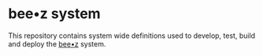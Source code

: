 # bee•z system #

This repository contains system wide definitions used to develop, test, build and deploy the [bee•z](https://beez.link/) system.